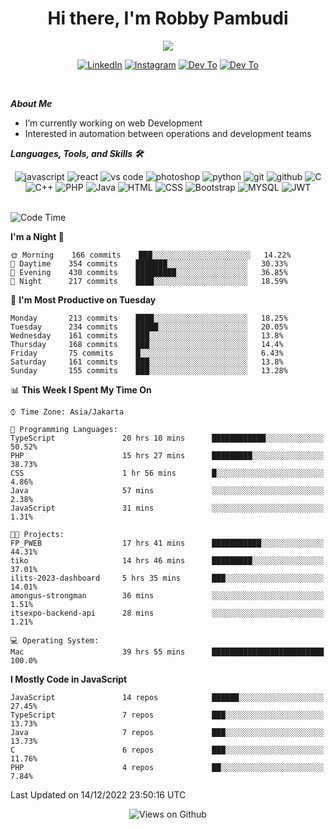 <div align="center">
   <h1>Hi there, I'm Robby Pambudi </h1>

<img src="https://pronoun.cyou/x/y?subject=He&object=Him&height=20"> 
</div>

<p align='center'>
   <a href="https://www.linkedin.com/in/robbypambudi" target="_blank"><img src="https://img.shields.io/badge/LinkedIn-0077B5?style=for-the-badge&logo=linkedin&logoColor=white" alt="LinkedIn"></a>
   <a href="https://www.instagram.com/robbypambudi" target="_blank"><img src="https://img.shields.io/badge/Instagram-E4405F?style=for-the-badge&logo=instagram&logoColor=white" alt="Instagram"></a>
   <a href="https://dev.to/robbypambudi" target="_blank"><img src="https://img.shields.io/badge/dev.to-0A0A0A?style=for-the-badge&logo=dev.to&logoColor=white" alt="Dev To"></a>
   <a href="https://www.facebook.com/robbyulungpambudi" target="_blank"><img src="https://img.shields.io/badge/Facebook-1877F2?style=for-the-badge&logo=facebook&logoColor=white" alt="Dev To"></a>

</p> <p>
<br>
   
***About Me***
   
- I’m currently working on web Development
- Interested in automation between operations and development teams
 
   
***Languages, Tools, and Skills 🛠***

   <div align="center">
   <img src="https://img.shields.io/badge/JavaScript-F7DF1E?style=for-the-badge&logo=javascript&logoColor=black" alt="javascript" />
      <img src="https://img.shields.io/badge/React-61DAFB?style=for-the-badge&logo=react&logoColor=black" alt="react" />
      <img src="https://img.shields.io/badge/vs%20code-007ACC?style=for-the-badge&logo=visual%20studio%20code&logoColor=white" alt="vs code" />
      <img src="https://img.shields.io/badge/adobe%20photoshop-31A8FF?style=for-the-badge&logo=adobe%20photoshop&logoColor=white" alt="photoshop" />
      <img src="https://img.shields.io/badge/python-3776AB?style=for-the-badge&logo=python&logoColor=white" alt="python" />
      <img src="https://img.shields.io/badge/Git-F05032?style=for-the-badge&logo=git&logoColor=white" alt="git" />
      <img src="https://img.shields.io/badge/GitHub-100000?style=for-the-badge&logo=github&logoColor=white" alt="github" />
      <img src="https://img.shields.io/badge/c-%2300599C.svg?style=for-the-badge&logo=c&logoColor=white" alt="C" />
      <img src="https://img.shields.io/badge/c++-%2300599C.svg?style=for-the-badge&logo=c%2B%2B&logoColor=white" alt="C++" />   
      <img src="https://img.shields.io/badge/PHP-777BB4?style=for-the-badge&logo=php&logoColor=white" alt="PHP" />
      <img src="https://img.shields.io/badge/Java-ED8B00?style=for-the-badge&logo=java&logoColor=white" alt="Java"/>
      <img src="https://img.shields.io/badge/HTML5-E34F26?style=for-the-badge&logo=html5&logoColor=white" alt="HTML" />
      <img src="https://img.shields.io/badge/CSS-239120?&style=for-the-badge&logo=css3&logoColor=white" alt ="CSS" />
      <img src="https://img.shields.io/badge/Bootstrap-563D7C?style=for-the-badge&logo=bootstrap&logoColor=white" alt="Bootstrap" />
      <img src="https://img.shields.io/badge/MySQL-00000F?style=for-the-badge&logo=mysql&logoColor=white" alt="MYSQL" />
      <img src="https://img.shields.io/badge/json%20web%20tokens-323330?style=for-the-badge&logo=json-web-tokens&logoColor=pink" alt="JWT" />
      
   </div><br>
   
<!--START_SECTION:waka-->
![Code Time](http://img.shields.io/badge/Code%20Time-300%20hrs%2017%20mins-blue)

**I'm a Night 🦉** 

```text
🌞 Morning    166 commits    ███░░░░░░░░░░░░░░░░░░░░░░   14.22% 
🌆 Daytime    354 commits    ███████░░░░░░░░░░░░░░░░░░   30.33% 
🌃 Evening    430 commits    █████████░░░░░░░░░░░░░░░░   36.85% 
🌙 Night      217 commits    ████░░░░░░░░░░░░░░░░░░░░░   18.59%

```
📅 **I'm Most Productive on Tuesday** 

```text
Monday       213 commits    ████░░░░░░░░░░░░░░░░░░░░░   18.25% 
Tuesday      234 commits    █████░░░░░░░░░░░░░░░░░░░░   20.05% 
Wednesday    161 commits    ███░░░░░░░░░░░░░░░░░░░░░░   13.8% 
Thursday     168 commits    ███░░░░░░░░░░░░░░░░░░░░░░   14.4% 
Friday       75 commits     █░░░░░░░░░░░░░░░░░░░░░░░░   6.43% 
Saturday     161 commits    ███░░░░░░░░░░░░░░░░░░░░░░   13.8% 
Sunday       155 commits    ███░░░░░░░░░░░░░░░░░░░░░░   13.28%

```


📊 **This Week I Spent My Time On** 

```text
⌚︎ Time Zone: Asia/Jakarta

💬 Programming Languages: 
TypeScript               20 hrs 10 mins      ████████████░░░░░░░░░░░░░   50.52% 
PHP                      15 hrs 27 mins      █████████░░░░░░░░░░░░░░░░   38.73% 
CSS                      1 hr 56 mins        █░░░░░░░░░░░░░░░░░░░░░░░░   4.86% 
Java                     57 mins             ░░░░░░░░░░░░░░░░░░░░░░░░░   2.38% 
JavaScript               31 mins             ░░░░░░░░░░░░░░░░░░░░░░░░░   1.31%

🐱‍💻 Projects: 
FP_PWEB                  17 hrs 41 mins      ███████████░░░░░░░░░░░░░░   44.31% 
tiko                     14 hrs 46 mins      █████████░░░░░░░░░░░░░░░░   37.01% 
ilits-2023-dashboard     5 hrs 35 mins       ███░░░░░░░░░░░░░░░░░░░░░░   14.01% 
amongus-strongman        36 mins             ░░░░░░░░░░░░░░░░░░░░░░░░░   1.51% 
itsexpo-backend-api      28 mins             ░░░░░░░░░░░░░░░░░░░░░░░░░   1.21%

💻 Operating System: 
Mac                      39 hrs 55 mins      █████████████████████████   100.0%

```

**I Mostly Code in JavaScript** 

```text
JavaScript               14 repos            ██████░░░░░░░░░░░░░░░░░░░   27.45% 
TypeScript               7 repos             ███░░░░░░░░░░░░░░░░░░░░░░   13.73% 
Java                     7 repos             ███░░░░░░░░░░░░░░░░░░░░░░   13.73% 
C                        6 repos             ███░░░░░░░░░░░░░░░░░░░░░░   11.76% 
PHP                      4 repos             ██░░░░░░░░░░░░░░░░░░░░░░░   7.84%

```



 Last Updated on 14/12/2022 23:50:16 UTC
<!--END_SECTION:waka-->

<div align="center">
<img src="https://komarev.com/ghpvc/?username=robbypambudi&color=green" alt="Views on Github" />
</div>

